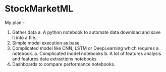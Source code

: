 # StockMarketML

My plan:-

1. Gather data
a. A python notebook to automate data download and save it into a file.
2. Simple model execution as base.
3. Complicated model like CNN, LSTM or DeepLearning which requires a notebook.
a. Complicated model notebooks
b. A lot of features analysis and features data extractions notebooks
4. Dashboards to compare performance notebooks.
